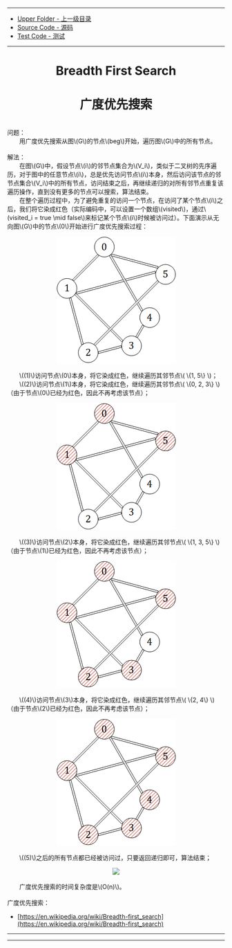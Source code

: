 <script type="text/javascript" async src="//cdn.bootcss.com/mathjax/2.7.0/MathJax.js?config=TeX-AMS-MML_HTMLorMML"></script>
<script type="text/javascript" async src="https://cdnjs.cloudflare.com/ajax/libs/mathjax/2.7.1/MathJax.js?config=TeX-MML-AM_CHTML"></script>

--------
* [Upper Folder - 上一级目录](../../)
* [Source Code - 源码](https://github.com/zhaochenyou/Way-to-Algorithm/blob/master/src/GraphTheory/Traverse/BreadthFirstSearch.hpp)
* [Test Code - 测试](https://github.com/zhaochenyou/Way-to-Algorithm/blob/master/src/GraphTheory/Traverse/BreadthFirstSearch.cpp)

--------

<div>
<h1 align="center">Breadth First Search</h1>
<h1 align="center">广度优先搜索</h1>
<br>
问题： <br>
&emsp;&emsp;用广度优先搜索从图\(G\)的节点\(beg\)开始，遍历图\(G\)中的所有节点。 <br>
<br>
解法： <br>
&emsp;&emsp;在图\(G\)中，假设节点\(i\)的邻节点集合为\(V_i\)，类似于二叉树的先序遍历，对于图中的任意节点\(i\)，总是优先访问节点\(i\)本身，然后访问该节点的邻节点集合\(V_i\)中的所有节点，访问结束之后，再继续递归的对所有邻节点重复该遍历操作，直到没有更多的节点可以搜索，算法结束。 <br>
&emsp;&emsp;在整个遍历过程中，为了避免重复的访问一个节点，在访问了某个节点\(i\)之后，我们将它染成红色（实际编码中，可以设置一个数组\(visited\)，通过\(visited_i = true \mid false\)来标记某个节点\(i\)时候被访问过）。下面演示从无向图\(G\)中的节点\(0\)开始进行广度优先搜索过程： <br>
<p align="center"><img src="../res/BreadthFirstSearch1.png" /></p>
&emsp;&emsp;\((1)\)访问节点\(0\)本身，将它染成红色，继续遍历其邻节点\( \{1, 5\} \)； <br>
&emsp;&emsp;\((2)\)访问节点\(1\)本身，将它染成红色，继续遍历其邻节点\( \{0, 2, 3\} \)（由于节点\(0\)已经为红色，因此不再考虑该节点）； <br>
<p align="center"><img src="../res/BreadthFirstSearch2.png" /></p>
&emsp;&emsp;\((3)\)访问节点\(2\)本身，将它染成红色，继续遍历其邻节点\( \{1, 3, 5\} \)（由于节点\(1\)已经为红色，因此不再考虑该节点）； <br>
<p align="center"><img src="../res/BreadthFirstSearch3.png" /></p>
&emsp;&emsp;\((4)\)访问节点\(3\)本身，将它染成红色，继续遍历其邻节点\( \{2, 4\} \)（由于节点\(2\)已经为红色，因此不再考虑该节点）； <br>
<p align="center"><img src="../res/BreadthFirstSearch4.png" /></p>
&emsp;&emsp;\((5)\)之后的所有节点都已经被访问过，只要返回递归即可，算法结束； <br>
<p align="center"><img src="../res/BreadthFirstSearch5.png" /></p>
&emsp;&emsp;广度优先搜索的时间复杂度是\(O(n)\)。 <br>
</div>
<br>
广度优先搜索：

* [https://en.wikipedia.org/wiki/Breadth-first_search](https://en.wikipedia.org/wiki/Breadth-first_search)

--------
--------
